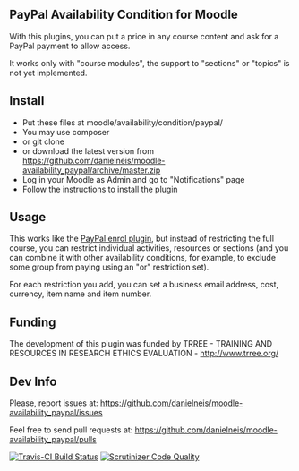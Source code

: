 PayPal Availability Condition for Moodle
----------------------------------------

With this plugins, you can put a price in any course content and ask for a PayPal payment to allow access.

It works only with "course modules", the support to "sections" or "topics" is not yet implemented.

Install
-------

* Put these files at moodle/availability/condition/paypal/
 * You may use composer
 * or git clone
 * or download the latest version from https://github.com/danielneis/moodle-availability_paypal/archive/master.zip
* Log in your Moodle as Admin and go to "Notifications" page
* Follow the instructions to install the plugin

Usage
-----

This works like the [PayPal enrol plugin](https://docs.moodle.org/en/Paypal_enrolment), but instead of restricting the full course, you can restrict individual activities, resources or sections (and you can combine it with other availability conditions, for example, to exclude some group from paying using an "or" restriction set).

For each restriction you add, you can set a business email address, cost, currency, item name and item number.

Funding
-------

The development of this plugin was funded by TRREE - TRAINING AND RESOURCES IN RESEARCH ETHICS EVALUATION - http://www.trree.org/

Dev Info
--------

Please, report issues at: https://github.com/danielneis/moodle-availability_paypal/issues

Feel free to send pull requests at: https://github.com/danielneis/moodle-availability_paypal/pulls

[![Travis-CI Build Status](https://travis-ci.org/danielneis/moodle-availability_paypal.svg?branch=master)](https://travis-ci.org/danielneis/moodle-availability_paypal)
[![Scrutinizer Code Quality](https://scrutinizer-ci.com/g/danielneis/moodle-availability_paypal/badges/quality-score.png?b=master)](https://scrutinizer-ci.com/g/danielneis/moodle-availability_paypal/?branch=master)
